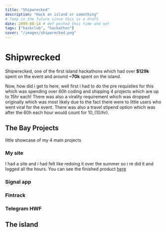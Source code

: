 ```yaml
---
title: "Shipwrecked"
description: "Hack an island or something"
# Temp in the future since this is a draft
date: 2099-08-14 # def posted this time and not
tags: ["hackclub", "hackathon"]
cover: "/images/shipwrecked.png"
---
```


# Shipwrecked

Shipwrecked, one of the first island hackathons which had over **$129k** spent on the event and around **~70k** spent on the island.

Now, how did i get to here, well first i had to do the pre requisties for this which was spending over _60h_ coding and shipping 4 projects which are up to 15hr each! There was also a virality requirement which was dropped originally which was most likely due to the fact there were to little users who went viral for the event. There was also a travel stipend option which was after the 60h each hour would count for 10$, (10$/hr).

## The Bay Projects

little showcase of my 4 main projects

### My site

I had a site and i had felt like redoing it over the summer so i re did it and logged all the hours. You can see the finished product [here](https://saahild.com)

### Signal app

### Fintrack

### Telegram HWF

## The island
